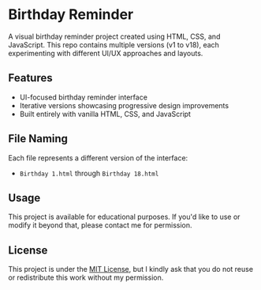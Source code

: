 # Birthday Reminder

A visual birthday reminder project created using HTML, CSS, and JavaScript. This repo contains multiple versions (v1 to v18), each experimenting with different UI/UX approaches and layouts.

## Features

- UI-focused birthday reminder interface
- Iterative versions showcasing progressive design improvements
- Built entirely with vanilla HTML, CSS, and JavaScript

## File Naming

Each file represents a different version of the interface:
- `Birthday 1.html` through `Birthday 18.html`

## Usage

This project is available for educational purposes. If you'd like to use or modify it beyond that, please contact me for permission.

## License

This project is under the [MIT License](LICENSE), but I kindly ask that you do not reuse or redistribute this work without my permission.
